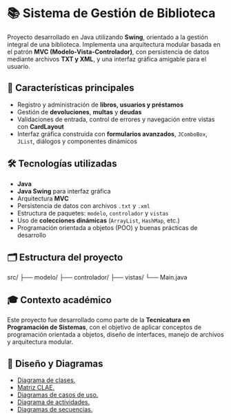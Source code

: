# 📚 Sistema de Gestión de Biblioteca 

Proyecto desarrollado en Java utilizando **Swing**, orientado a la gestión integral de una biblioteca. Implementa una arquitectura modular basada en el patrón **MVC (Modelo-Vista-Controlador)**, con persistencia de datos mediante archivos **TXT y XML**, y una interfaz gráfica amigable para el usuario.

## 🧩 Características principales

- Registro y administración de **libros, usuarios y préstamos**
- Gestión de **devoluciones**, **multas** y **deudas**
- Validaciones de entrada, control de errores y navegación entre vistas con **CardLayout**
- Interfaz gráfica construida con **formularios avanzados**, `JComboBox`, `JList`, diálogos y componentes dinámicos

## 🛠️ Tecnologías utilizadas

- **Java**
- **Java Swing** para interfaz gráfica
- Arquitectura **MVC**
- Persistencia de datos con archivos `.txt` y `.xml`
- Estructura de paquetes: `modelo`, `controlador` y `vistas`
- Uso de **colecciones dinámicas** (`ArrayList`, `HashMap`, etc.)
- Programación orientada a objetos (POO) y buenas prácticas de desarrollo

## 🗂️ Estructura del proyecto

src/
├── modelo/
├── controlador/
├── vistas/
└── Main.java


## 🎓 Contexto académico

Este proyecto fue desarrollado como parte de la **Tecnicatura en Programación de Sistemas**, con el objetivo de aplicar conceptos de programación orientada a objetos, diseño de interfaces, manejo de archivos y arquitectura modular.


## 📐 Diseño y Diagramas

- [Diagrama de clases.](https://drive.google.com/file/d/1-Mo6MCG1Wfvtpl1vYN23HvXt1E1HXIna/view?usp=sharing)
- [Matriz CLAE.](https://drive.google.com/file/d/1-Q4Fm5FPuZZfMt32lhZUA-eNY2oa2msq/view?usp=sharing)
- [Diagramas de casos de uso.](https://drive.google.com/file/d/1jgXRfzMZfU7-kkka08o0r4XeAbYp0lrW/view?usp=sharing) 
- [Diagrama de actividades.](https://drive.google.com/file/d/1-PmMDT38MV_8gLArJzkKGKvnaaAMk8kj/view?usp=sharing)
- [Diagramas de secuencias.](https://drive.google.com/file/d/1-M2tfieYeK5k_2CFGG5c2uSxMjvQP0TX/view?usp=sharing)


